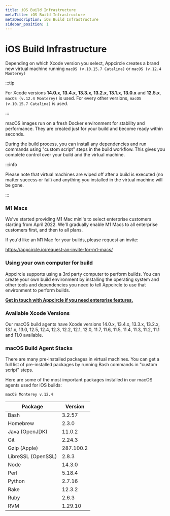 ```yaml
---
title: iOS Build Infrastructure
metaTitle: iOS Build Infrastructure
metaDescription: iOS Build Infrastructure
sidebar_position: 1
---
```

# iOS Build Infrastructure

Depending on which Xcode version you select, Appcircle creates a brand new virtual machine running `macOS (v.10.15.7 Catalina)` or `macOS (v.12.4 Monterey)`

:::tip

For Xcode versions **14.0.x**, **13.4.x**, **13.3.x**, **13.2.x**, **13.1.x**, **13.0.x** and **12.5.x**, `macOS (v.12.4 Monterey)` is used. For every other versions, `macOS (v.10.15.7 Catalina)` is used.

:::

macOS images run on a fresh Docker environment for stability and performance. They are created just for your build and become ready within seconds.

During the build process, you can install any dependencies and run commands using "custom script" steps in the build workflow. This gives you complete control over your build and the virtual machine.

:::info

Please note that virtual machines are wiped off after a build is executed (no matter success or fail) and anything you installed in the virtual machine will be gone.

:::

### M1 Macs

We've started providing M1 Mac mini's to select enterprise customers starting from April 2022. We'll gradually enable M1 Macs to all enterprise customers first, and then to all plans.

If you'd like an M1 Mac for your builds, please request an invite:

https://appcircle.io/request-an-invite-for-m1-macs/

### Using your own computer for build

Appcircle supports using a 3rd party computer to perform builds. You can create your own build environment by installing the operating system and other tools and dependencies you need to tell Appcircle to use that environment to perform builds.

[**Get in touch with Appcircle if you need enterprise features.**](https://appcircle.io/support)

### Available Xcode Versions

Our macOS build agents have Xcode versions 14.0.x, 13.4.x, 13.3.x, 13.2.x, 13.1.x, 13.0, 12.5, 12.4, 12.3, 12.2, 12.1, 12.0, 11.7, 11.6, 11.5, 11.4, 11.3, 11.2, 11.1 and 11.0 available.

### macOS Build Agent Stacks

There are many pre-installed packages in virtual machines. You can get a full list of pre-installed packages by running Bash commands in "custom script" steps.

Here are some of the most important packages installed in our macOS agents used for iOS builds:

`macOS Monterey v.12.4`

| Package            | Version   |
| ------------------ | --------- |
| Bash               | 3.2.57    |
| Homebrew           | 2.3.0     |
| Java (OpenJDK)     | 11.0.2    |
| Git                | 2.24.3    |
| Gzip (Apple)       | 287.100.2 |
| LibreSSL (OpenSSL) | 2.8.3     |
| Node               | 14.3.0    |
| Perl               | 5.18.4    |
| Python             | 2.7.16    |
| Rake               | 12.3.2    |
| Ruby               | 2.6.3     |
| RVM                | 1.29.10   |
